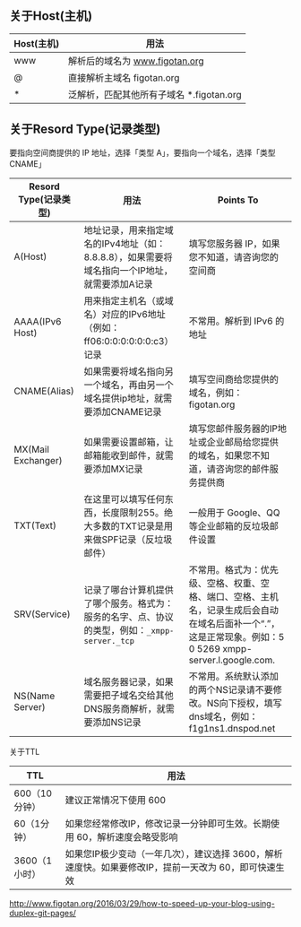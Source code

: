 ## 关于Host(主机)

<!--more-->
<!-- CreateTime:2018/2/13 17:23:03 -->


<div id="toc"></div>

|Host(主机)|用法|
|--|-|
|www|解析后的域名为 www.figotan.org|
|@|直接解析主域名 figotan.org|
|*|泛解析，匹配其他所有子域名 *.figotan.org|

## 关于Resord Type(记录类型)

要指向空间商提供的 IP 地址，选择「类型 A」，要指向一个域名，选择「类型 CNAME」

|Resord Type(记录类型)|用法|Points To|
|-|-|-|
|A(Host)|地址记录，用来指定域名的IPv4地址（如：8.8.8.8），如果需要将域名指向一个IP地址，就需要添加A记录|填写您服务器 IP，如果您不知道，请咨询您的空间商|
|AAAA(IPv6 Host)|用来指定主机名（或域名）对应的IPv6地址（例如：ff06:0:0:0:0:0:0:c3）记录|不常用。解析到 IPv6 的地址|
|CNAME(Alias)|如果需要将域名指向另一个域名，再由另一个域名提供ip地址，就需要添加CNAME记录|填写空间商给您提供的域名，例如：figotan.org|
|MX(Mail Exchanger)|如果需要设置邮箱，让邮箱能收到邮件，就需要添加MX记录|填写您邮件服务器的IP地址或企业邮局给您提供的域名，如果您不知道，请咨询您的邮件服务提供商|
|TXT(Text)|在这里可以填写任何东西，长度限制255。绝大多数的TXT记录是用来做SPF记录（反垃圾邮件）|一般用于 Google、QQ等企业邮箱的反垃圾邮件设置|
|SRV(Service)|记录了哪台计算机提供了哪个服务。格式为：服务的名字、点、协议的类型，例如：`_xmpp-server._tcp`|不常用。格式为：优先级、空格、权重、空格、端口、空格、主机名，记录生成后会自动在域名后面补一个“.”，这是正常现象。例如：5 0 5269 xmpp-server.l.google.com.|
|NS(Name Server)|域名服务器记录，如果需要把子域名交给其他DNS服务商解析，就需要添加NS记录|不常用。系统默认添加的两个NS记录请不要修改。NS向下授权，填写dns域名，例如：f1g1ns1.dnspod.net|

关于TTL

|TTL|用法|
|-|-|
|600（10分钟）|建议正常情况下使用 600|
|60（1分钟）|如果您经常修改IP，修改记录一分钟即可生效。长期使用 60，解析速度会略受影响|
|3600（1小时）|如果您IP极少变动（一年几次），建议选择 3600，解析速度快。如果要修改IP，提前一天改为 60，即可快速生效|

http://www.figotan.org/2016/03/29/how-to-speed-up-your-blog-using-duplex-git-pages/


